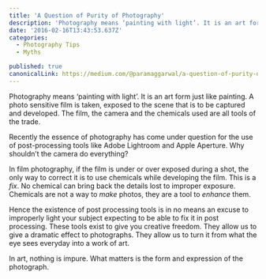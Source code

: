 ```yaml
---
title: 'A Question of Purity of Photography'
description: 'Photography means ‘painting with light’. It is an art form just like painting. A photo sensitive film is taken, exposed to the scene that is to be captured and developed. The film, the camera and the…'
date: '2016-02-16T13:43:53.637Z'
categories:
  - Photography Tips
  - Myths

published: true
canonicalLink: https://medium.com/@paramaggarwal/a-question-of-purity-of-photography-b06518ff8451
---
```


Photography means ‘painting with light’. It is an art form just like painting. A photo sensitive film is taken, exposed to the scene that is to be captured and developed. The film, the camera and the chemicals used are all tools of the trade.

Recently the essence of photography has come under question for the use of post-processing tools like Adobe Lightroom and Apple Aperture. Why shouldn’t the camera do everything?

In film photography, if the film is under or over exposed during a shot, the only way to correct it is to use chemicals while developing the film. This is a _fix_. No chemical can bring back the details lost to improper exposure. Chemicals are not a way to _make_ photos, they are a tool to _enhance_ them.

Hence the existence of post processing tools is in no means an excuse to improperly light your subject expecting to be able to fix it in post processing. These tools exist to give you creative freedom. They allow us to give a dramatic effect to photographs. They allow us to turn it from what the eye sees everyday into a work of art.

In art, nothing is impure. What matters is the form and expression of the photograph.
